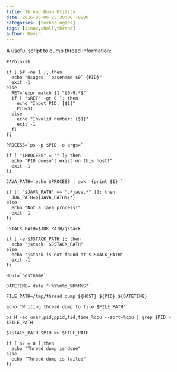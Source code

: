 ```yaml
---
title: Thread Dump Utility
date: 2016-06-06 23:30:00 +0800
categories: [technologies]
tags: [linux,shell,thread]
author: Kevin
---
```


A useful script to dump thread information:

	#!/bin/sh

	if [ $# -ne 1 ]; then
	  echo "Usages: `basename $0` {PID}" 
	  exit -1
	else
	  RET=`expr match $1 "[0-9]*$"`
	  if [ "$RET" -gt 0 ]; then
		echo "Input PID: [$1]"
		PID=$1
	  else
		echo "Invalid number: [$1]"
		exit -1
	  fi
	fi

	PROCESS=`ps -p $PID -o args=`

	if [ "$PROCESS" = "" ]; then
	  echo "PID doesn't exist on this host!"
	  exit -1
	fi

	JAVA_PATH=`echo $PROCESS | awk '{print $1}'`

	if [[ "$JAVA_PATH" =~ ".*java.*" ]]; then
	  JDK_PATH=${JAVA_PATH%/*}
	else
	  echo "Not a java process!"
	  exit -1
	fi

	JSTACK_PATH=$JDK_PATH/jstack

	if [ -e $JSTACK_PATH ]; then
	  echo "jstack: $JSTACK_PATH"
	else
	  echo "jstack is not found at $JSTACK_PATH"
	  exit -1
	fi

	HOST=`hostname`

	DATETIME=`date "+%Y%m%d_%H%M%S"`

	FILE_PATH=/tmp/thread_dump_${HOST}_${PID}_${DATETIME}

	echo "Writing thread dump to file $FILE_PATH"

	ps H -eo user,pid,ppid,tid,time,%cpu --sort=%cpu | grep $PID > $FILE_PATH

	$JSTACK_PATH $PID >> $FILE_PATH

	if [ $? = 0 ];then
	  echo "Thread dump is done"
	else
	  echo "Thread dump is failed"
	fi
